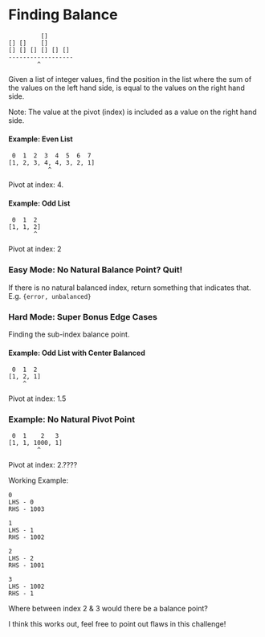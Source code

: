 Finding Balance
===============

```
         []
[] []    []
[] [] [] [] [] [] 
------------------
        ^
```

Given a list of integer values, find the position in the list where the sum of the values on the left hand side, is equal to the values on the right hand side.

Note: The value at the pivot (index) is included as a value on the right hand side.

#### Example: Even List

```
 0  1  2  3  4  5  6  7
[1, 2, 3, 4, 4, 3, 2, 1]
           ^
```
Pivot at index: 4.

#### Example: Odd List

```
 0  1  2 
[1, 1, 2]
       ^   
```
Pivot at index: 2

### Easy Mode: No Natural Balance Point? Quit!

If there is no natural balanced index, return something that indicates that.
E.g. `{error, unbalanced}`


### Hard Mode: Super Bonus Edge Cases

Finding the sub-index balance point.

#### Example: Odd List with Center Balanced

```
 0  1  2
[1, 2, 1]
	^
```
Pivot at index: 1.5 

### Example: No Natural Pivot Point

```
 0  1    2   3
[1, 1, 1000, 1]
        ^
````
Pivot at index: 2.????


Working Example:

```
0
LHS - 0
RHS - 1003

1
LHS - 1
RHS - 1002

2
LHS - 2
RHS - 1001

3
LHS - 1002
RHS - 1
```

Where between index 2 & 3 would there be a balance point?

I think this works out, feel free to point out flaws in this challenge!
